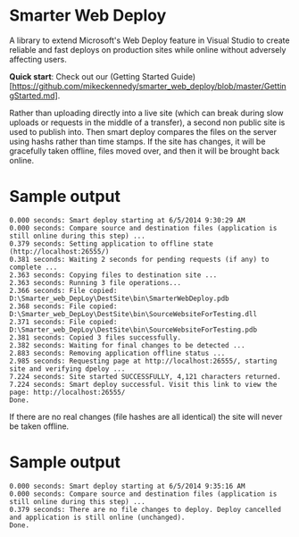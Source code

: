 Smarter Web Deploy
==================

A library to extend Microsoft's Web Deploy feature in Visual Studio to create reliable and fast deploys on production sites while online without adversely affecting users.

**Quick start**: Check out our (Getting Started Guide)[https://github.com/mikeckennedy/smarter_web_deploy/blob/master/GettingStarted.md].

Rather than uploading directly into a live site (which can break during slow uploads or requests in the middle of a transfer), a second non public site is used to publish into. Then smart deploy compares the files on the server using hashs rather than time stamps. If the site has changes, it will be gracefully taken offline, files moved over, and then it will be brought back online.

Sample output
==================

    0.000 seconds: Smart deploy starting at 6/5/2014 9:30:29 AM
    0.000 seconds: Compare source and destination files (application is still online during this step) ...
    0.379 seconds: Setting application to offline state (http://localhost:26555/)
    0.381 seconds: Waiting 2 seconds for pending requests (if any) to complete ...
    2.363 seconds: Copying files to destination site ...
    2.363 seconds: Running 3 file operations...
    2.366 seconds: File copied: D:\Smarter_web_DepLoy\DestSite\bin\SmarterWebDeploy.pdb
    2.368 seconds: File copied: D:\Smarter_web_DepLoy\DestSite\bin\SourceWebsiteForTesting.dll
    2.371 seconds: File copied: D:\Smarter_web_DepLoy\DestSite\bin\SourceWebsiteForTesting.pdb
    2.381 seconds: Copied 3 files successfully.
    2.382 seconds: Waiting for final changes to be detected ...
    2.883 seconds: Removing application offline status ...
    2.985 seconds: Requesting page at http://localhost:26555/, starting site and verifying dpeloy ...
    7.224 seconds: Site started SUCCESSFULLY, 4,121 characters returned.
    7.224 seconds: Smart deploy successful. Visit this link to view the page: http://localhost:26555/
    Done.
    

If there are no real changes (file hashes are all identical) the site will never be taken offline.

Sample output
==================

    0.000 seconds: Smart deploy starting at 6/5/2014 9:35:16 AM
    0.000 seconds: Compare source and destination files (application is still online during this step) ...
    0.379 seconds: There are no file changes to deploy. Deploy cancelled and application is still online (unchanged).
    Done.
